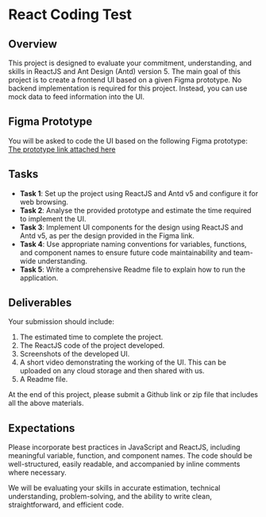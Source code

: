 # React Coding Test

## Overview

This project is designed to evaluate your commitment, understanding, and skills in ReactJS and Ant Design (Antd) version 5. The main goal of this project is to create a frontend UI based on a given Figma prototype. No backend implementation is required for this project. Instead, you can use mock data to feed information into the UI.

## Figma Prototype

You will be asked to code the UI based on the following Figma prototype: [The prototype link attached here](https://www.figma.com/file/72oA2Ve9SgvnxX2RPGrS1q/%5BHalmet%5D-Admin-Website---Exte[…]=design&node-id=3449%3A182963&mode=design&t=qCy3MUoNYFU3WQQV-1)

## Tasks

- **Task 1**: Set up the project using ReactJS and Antd v5 and configure it for web browsing.
- **Task 2**: Analyse the provided prototype and estimate the time required to implement the UI.
- **Task 3**: Implement UI components for the design using ReactJS and Antd v5, as per the design provided in the Figma link.
- **Task 4**: Use appropriate naming conventions for variables, functions, and component names to ensure future code maintainability and team-wide understanding.
- **Task 5**: Write a comprehensive Readme file to explain how to run the application.

## Deliverables 

Your submission should include: 

1. The estimated time to complete the project.
2. The ReactJS code of the project developed.
3. Screenshots of the developed UI.
4. A short video demonstrating the working of the UI. This can be uploaded on any cloud storage and then shared with us.
5. A Readme file.

At the end of this project, please submit a Github link or zip file that includes all the above materials.

## Expectations

Please incorporate best practices in JavaScript and ReactJS, including meaningful variable, function, and component names. The code should be well-structured, easily readable, and accompanied by inline comments where necessary.

We will be evaluating your skills in accurate estimation, technical understanding, problem-solving, and the ability to write clean, straightforward, and efficient code.
